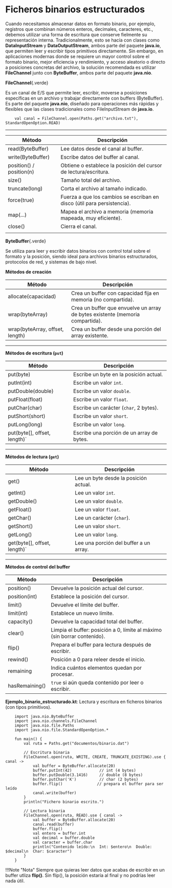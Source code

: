 # Ficheros binarios estructurados

Cuando necesitamos almacenar datos en formato binario, por ejemplo, registros que combinan números enteros, decimales, caracteres, etc., debemos utilizar una forma de escritura que conserve fielmente su representación interna. Tradicionalmente, esto se hacía con clases como **DataInputStream** y **DataOutputStream**, ambos parte del paquete **java.io**, que permiten leer y escribir tipos primitivos directamente. Sin embargo, en aplicaciones modernas donde se requiere un mayor control sobre el formato binario, mejor eficiencia y rendimiento, y acceso aleatorio o directo a posiciones concretas del archivo, la solución recomendada es utilizar **FileChannel** junto con **ByteBuffer**, ambos parte del paquete **java.nio**.


**FileChannel**{.verde}

Es un canal de E/S que permite leer, escribir, moverse a posiciones específicas en un archivo y trabajar directamente con buffers (ByteBuffer). Es parte del paquete **java.nio**, diseñado para operaciones más rápidas y flexibles que las clases tradicionales como FileInputStream de **java.io**.


        val canal = FileChannel.open(Paths.get("archivo.txt"), StandardOpenOption.READ)

---

| Método                    | Descripción                                                                 |
|---------------------------|------------------------------------------------------------------------------|
| read(ByteBuffer)        | Lee datos desde el canal al buffer.                                         |
| write(ByteBuffer)       | Escribe datos del buffer al canal.                                          |
| position() / position(n) | Obtiene o establece la posición del cursor de lectura/escritura.        |
| size()                  | Tamaño total del archivo.                                                   |
| truncate(long)          | Corta el archivo al tamaño indicado.                                        |
| force(true)             | Fuerza a que los cambios se escriban en disco (útil para persistencia).     |
| map(...)                | Mapea el archivo a memoria (memoria mapeada, muy eficiente).                |
| close()                 | Cierra el canal.                                                            |
                                        |


**ByteBuffer**{.verde}

Se utiliza para leer y escribir datos binarios con control total sobre el formato y la posición, siendo ideal para archivos binarios estructurados, protocolos de red, y sistemas de bajo nivel.


**Métodos de creación**

| Método                           | Descripción                                                                 |
|----------------------------------|-----------------------------------------------------------------------------|
| allocate(capacidad)| Crea un buffer con capacidad fija en memoria (no compartida).              |
| wrap(byteArray)    | Crea un buffer que envuelve un array de bytes existente (memoria compartida). |
| wrap(byteArray, offset, length) | Crea un buffer desde una porción del array existente.            |

---

**Métodos de escritura (`put`)**

| Método                        | Descripción                                      |
|-------------------------------|--------------------------------------------------|
| put(byte)                   | Escribe un byte en la posición actual.          |
| putInt(int)                 | Escribe un valor `int`.                         |
| putDouble(double)           | Escribe un valor `double`.                      |
| putFloat(float)             | Escribe un valor `float`.                       |
| putChar(char)               | Escribe un carácter (`char`, 2 bytes).          |
| putShort(short)             | Escribe un valor `short`.                       |
| putLong(long)               | Escribe un valor `long`.                        |
| put(byte[], offset, length)` | Escribe una porción de un array de bytes.       |

---

**Métodos de lectura (`get`)**

| Método                        | Descripción                                      |
|-------------------------------|--------------------------------------------------|
| get()                       | Lee un byte desde la posición actual.           |
| getInt()                    | Lee un valor `int`.                             |
| getDouble()                 | Lee un valor `double`.                          |
| getFloat()                  | Lee un valor `float`.                           |
| getChar()                   | Lee un carácter (`char`).                       |
| getShort()                  | Lee un valor `short`.                           |
| getLong()                   | Lee un valor `long`.                            |
| get(byte[], offset, length)` | Lee una porción del buffer a un array.          |

---

**Métodos de control del buffer**

| Método           | Descripción                                                                 |
|------------------|-----------------------------------------------------------------------------|
| position()     | Devuelve la posición actual del cursor.                                     |
| position(int)  | Establece la posición del cursor.                                           |
| limit()        | Devuelve el límite del buffer.                                              |
| limit(int)     | Establece un nuevo límite.                                                  |
| capacity()     | Devuelve la capacidad total del buffer.                                     |
| clear()        | Limpia el buffer: posición a 0, límite al máximo (sin borrar contenido).    |
| flip()         | Prepara el buffer para lectura después de escribir.                         |
| rewind()       | Posición a 0 para releer desde el inicio.                                   |
| remaining    | Indica cuántos elementos quedan por procesar.                               |
| hasRemaining() | `true` si aún queda contenido por leer o escribir.                          |


**Ejemplo_binario_estructurado.kt**: Lectura y escritura en ficheros binarios (con tipos primitivos).

        import java.nio.ByteBuffer
        import java.nio.channels.FileChannel
        import java.nio.file.Paths
        import java.nio.file.StandardOpenOption.*

        fun main() {
            val ruta = Paths.get("documentos/binario.dat")

            // Escritura binaria
            FileChannel.open(ruta, WRITE, CREATE, TRUNCATE_EXISTING).use { canal ->
                val buffer = ByteBuffer.allocate(20)
                buffer.putInt(42)            // int (4 bytes)
                buffer.putDouble(3.1416)     // double (8 bytes)
                buffer.putChar('K')          // char (2 bytes)
                buffer.flip()               // prepara el buffer para ser leído
                canal.write(buffer)
            }
            println("Fichero binario escrito.")

            // Lectura binaria
            FileChannel.open(ruta, READ).use { canal ->
                val buffer = ByteBuffer.allocate(20)
                canal.read(buffer)
                buffer.flip()
                val entero = buffer.int
                val decimal = buffer.double
                val caracter = buffer.char
                println("Contenido leído:\n  Int: $entero\n  Double: $decimal\n  Char: $caracter")
            }
        }
!!!Note "Nota"
    Siempre que quieras leer datos que acabas de escribir en un buffer utliza **flip()**. Sin flip(), la posición estaría al final y no podrías leer nada útil.